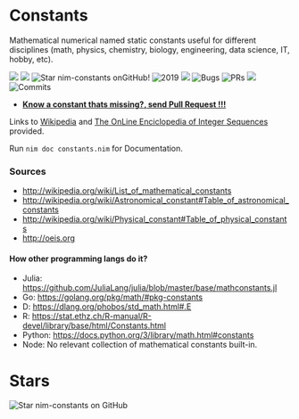 # Constants

Mathematical numerical named static constants useful for different disciplines
(math, physics, chemistry, biology, engineering, data science, IT, hobby, etc).

![](https://img.shields.io/github/languages/top/juancarlospaco/nim-constants?style=for-the-badge)
![](https://img.shields.io/github/languages/count/juancarlospaco/nim-constants?logoColor=green&style=for-the-badge)
![](https://img.shields.io/github/stars/juancarlospaco/nim-constants?style=for-the-badge "Star nim-constants onGitHub!")
![](https://img.shields.io/maintenance/yes/2019?style=for-the-badge "2019")
![](https://img.shields.io/github/languages/code-size/juancarlospaco/nim-constants?style=for-the-badge)
![](https://img.shields.io/github/issues-raw/juancarlospaco/nim-constants?style=for-the-badge "Bugs")
![](https://img.shields.io/github/issues-pr-raw/juancarlospaco/nim-constants?style=for-the-badge "PRs")
![](https://img.shields.io/github/commit-activity/y/juancarlospaco/nim-constants?style=for-the-badge)
![](https://img.shields.io/github/last-commit/juancarlospaco/nim-constants?style=for-the-badge "Commits")

- [**Know a constant thats missing?, send Pull Request !!!**](https://github.com/juancarlospaco/nim-constants/pulls)

Links to [Wikipedia](http://wikipedia.org) and [The OnLine Enciclopedia of Integer Sequences](http://oeis.org) provided.

Run `nim doc constants.nim` for Documentation.


### Sources

- http://wikipedia.org/wiki/List_of_mathematical_constants
- http://wikipedia.org/wiki/Astronomical_constant#Table_of_astronomical_constants
- http://wikipedia.org/wiki/Physical_constant#Table_of_physical_constants
- http://oeis.org


#### How other programming langs do it?

- Julia:  https://github.com/JuliaLang/julia/blob/master/base/mathconstants.jl
- Go:     https://golang.org/pkg/math/#pkg-constants
- D:      https://dlang.org/phobos/std_math.html#.E
- R:      https://stat.ethz.ch/R-manual/R-devel/library/base/html/Constants.html
- Python: https://docs.python.org/3/library/math.html#constants
- Node:   No relevant collection of mathematical constants built-in.


# Stars

![Star nim-constants on GitHub](https://starchart.cc/juancarlospaco/nim-constants.svg "Star nim-constants on GitHub!")
